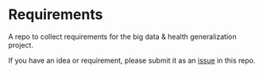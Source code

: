 # Requirements
A repo to collect requirements for the big data & health generalization project.

If you have an idea or requirement, please submit it as an [issue](https://github.com/bdh-generalization/requirements/issues) in this repo.

